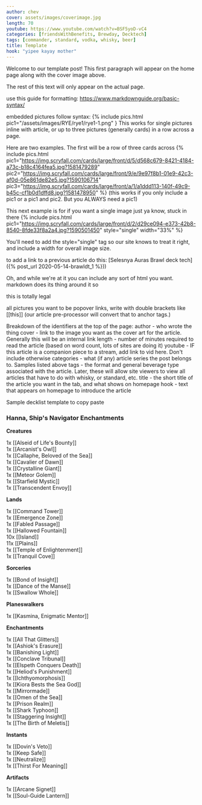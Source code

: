 ```yaml
---
author: chev
cover: assets/images/coverimage.jpg
length: 70
youtube: https://www.youtube.com/watch?v=BSF5yoD-vC4
categories: [friendsWithBenefits, Brewday, Decktech]
tags: [commander, standard, vodka, whisky, beer]
title: Template
hook: "yipee kayay mother"
---
```

Welcome to our template post! This first paragraph will appear on the home page along with the cover image above.

The rest of this text will only appear on the actual page.

use this guide for formatting: https://www.markdownguide.org/basic-syntax/

embedded pictures follow syntax:
{% include pics.html pic1="/assets/images/RYE/rye1/rye1-1.png" }
This works for single pictures inline with article, or up to three pictures (generally cards) in a row across a page.

Here are two examples. The first will be a row of three cards across
{% include pics.html 
pic1="https://img.scryfall.com/cards/large/front/d/5/d568c679-8421-4184-a73c-b18c4164fea5.jpg?1581479289" 
pic2="https://img.scryfall.com/cards/large/front/9/e/9e97f8b1-01e9-42c3-af0d-05e861de82e5.jpg?1590106714"
pic3="https://img.scryfall.com/cards/large/front/a/1/a1ddd113-140f-49c9-b45c-cf1b0d1dffd8.jpg?1581478950" %}
(this works if you only include a pic1 or a pic1 and pic2. But you ALWAYS need a pic1)

This next example is for if you want a single image just ya know, stuck in there
{% include pics.html
pic1="https://img.scryfall.com/cards/large/front/d/2/d29ce094-e373-42b8-8540-8fde33f8a2a4.jpg?1590501450" 
style="single"
width="33%" %}

You'll need to add the style="single" tag so our site knows to treat it right, and include a width for overall image size.

to add a link to a previous article do this:
[Selesnya Auras Brawl deck tech]({% post_url 2020-05-14-brawldt_1 %}))

Oh, and while we're at it you can include any sort of html you want. markdown does its thing around it so 
<p>this is totally legal</p>

all pictures you want to be popover links, write with double brackets like [[this]]
(our article pre-processor will convert that to anchor tags.)

Breakdown of the identifiers at the top of the page:
    author - who wrote the thing
    cover - link to the image you want as the cover art for the article. Generally this will be an internal link
    length - number of minutes required to read the article (based on word count, lots of sites are doing it)
    youtube - IF this article is a companion piece to a stream, add link to vid here. Don't include otherwise
    categories - what (if any) article series the post belongs to. Samples listed above
    tags - the format and general beverage type associated with the article. Later, these will allow site viewers to view all articles that have to do with whisky, or standard, etc.
    title - the short title of the article you want in the tab, and what shows on homepage
    hook - text that appears on homepage to introduce the article

Sample decklist template to copy paste
<div class="text-center">
<h3>Hanna, Ship's Navigator Enchantments</h3>
</div>
<div class="row">
   <div class="col-md-2"></div>
   <div class="col-md-8">
       <div class="row">
            <div class="col-6">
                <b>Creatures</b>
                <p class="mb-0">
                1x [[Alseid of Life's Bounty]]<br />
                1x [[Arcanist's Owl]]<br />
                1x [[Callaphe, Beloved of the Sea]]<br />
                1x [[Cavalier of Dawn]]<br />
                1x [[Crystalline Giant]]<br />
                1x [[Meteor Golem]]<br />
                1x [[Starfield Mystic]]<br />
                1x [[Transcendent Envoy]]
                </p>
                <b>Lands</b>
                <p class="mb-0">
                1x [[Command Tower]] <br />
                1x [[Emergence Zone]]<br />
                1x [[Fabled Passage]]<br />
                1x [[Hallowed Fountain]]<br />
                10x [[Island]]<br />
                11x [[Plains]]<br />
                1x [[Temple of Enlightenment]]<br />
                1x [[Tranquil Cove]]
                </p>
                <b>Sorceries</b>
                <p class="mb-0">
                1x [[Bond of Insight]]<br />
                1x [[Dance of the Manse]]<br />
                1x [[Swallow Whole]]<br />
                </p>
                <b>Planeswalkers</b>
                <p class="mb-0">
                1x [[Kasmina, Enigmatic Mentor]]
                </p>
            </div>
            <div class="col-6">
                <b>Enchantments</b>
                <p class="mb-0">
                1x [[All That Glitters]]<br />
                1x [[Ashiok's Erasure]]<br />
                1x [[Banishing Light]]<br />
                1x [[Conclave Tribunal]]<br />
                1x [[Elspeth Conquers Death]]<br />
                1x [[Heliod's Punishment]]<br />
                1x [[Ichthyomorphosis]]<br />
                1x [[Kiora Bests the Sea God]]<br />
                1x [[Mirrormade]]<br />
                1x [[Omen of the Sea]]<br />
                1x [[Prison Realm]]<br />
                1x [[Shark Typhoon]]<br />
                1x [[Staggering Insight]]<br />
                1x [[The Birth of Meletis]]<br />
                </p>
                <b>Instants</b>
                <p class="mb-0">
                1x [[Dovin's Veto]]<br />
                1x [[Keep Safe]]<br />
                1x [[Neutralize]]<br />
                1x [[Thirst For Meaning]]<br />
                </p>
                <b>Artifacts</b>
                <p class="mb-0">
                1x [[Arcane Signet]]<br />
                1x [[Soul-Guide Lantern]]
                </p>
            </div>
       </div>
   </div>
</div>
